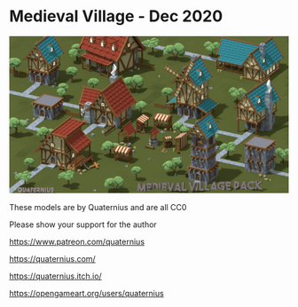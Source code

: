 # Medieval Village - Dec 2020


![Preview](Preview.jpg)

These models are by Quaternius and are all CC0

Please show your support for the author

https://www.patreon.com/quaternius

https://quaternius.com/

https://quaternius.itch.io/

https://opengameart.org/users/quaternius

